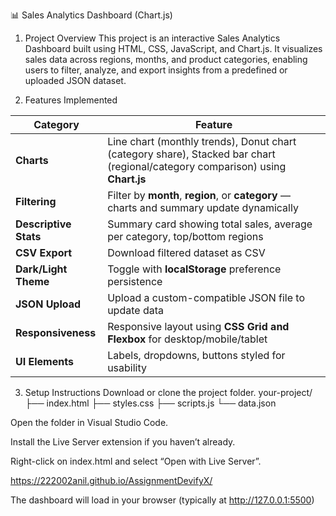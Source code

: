 📊 Sales Analytics Dashboard (Chart.js)
1. Project Overview
This project is an interactive Sales Analytics Dashboard built using HTML, CSS, JavaScript, and Chart.js.
It visualizes sales data across regions, months, and product categories, enabling users to filter, analyze,
and export insights from a predefined or uploaded JSON dataset.


2. Features Implemented

| Category              | Feature                                                                                                                        |
| --------------------- | ------------------------------------------------------------------------------------------------------------------------------ |
| **Charts**            | Line chart (monthly trends), Donut chart (category share), Stacked bar chart (regional/category comparison) using **Chart.js** |
| **Filtering**         | Filter by **month**, **region**, or **category** — charts and summary update dynamically                                       |
| **Descriptive Stats** | Summary card showing total sales, average per category, top/bottom regions                                                     |
| **CSV Export**        | Download filtered dataset as CSV                                                                                               |
| **Dark/Light Theme**  | Toggle with **localStorage** preference persistence                                                                            |
| **JSON Upload**       | Upload a custom-compatible JSON file to update data                                                                            |
| **Responsiveness**    | Responsive layout using **CSS Grid and Flexbox** for desktop/mobile/tablet                                                     |
| **UI Elements**       | Labels, dropdowns, buttons styled for usability                                                                                |

3. Setup Instructions
Download or clone the project folder.
your-project/
├── index.html
├── styles.css
├── scripts.js
└── data.json

Open the folder in Visual Studio Code.

Install the Live Server extension if you haven’t already.

Right-click on index.html and select “Open with Live Server”.


https://222002anil.github.io/AssignmentDevifyX/

The dashboard will load in your browser (typically at http://127.0.0.1:5500)

